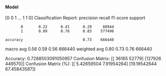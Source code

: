#### Model
[0 0 1 ... 1 1 0]
Classification Report:
              precision    recall  f1-score   support

           0       0.22      0.41      0.29     88944
           1       0.89      0.78      0.83    577496

    accuracy                           0.73    666440
   macro avg       0.56      0.59      0.56    666440
weighted avg       0.80      0.73      0.76    666440

Accuracy: 0.7288503091050957
Confusion Matrix:
[[ 36165  52779]
 [127926 449570]]
Confusion Matrix (%):
[[ 5.42659504  7.91954264]
 [19.19542644 67.45843587]]
